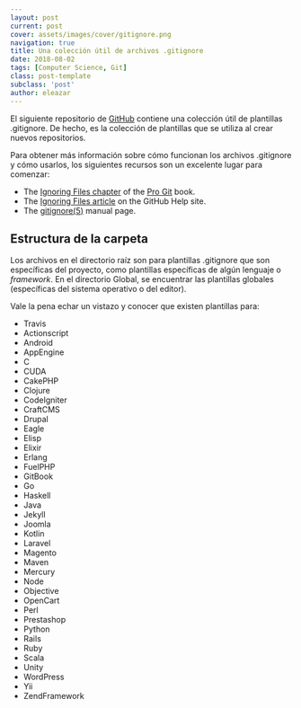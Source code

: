 ```yaml
---
layout: post
current: post
cover: assets/images/cover/gitignore.png
navigation: true
title: Una colección útil de archivos .gitignore
date: 2018-08-02
tags: [Computer Science, Git]
class: post-template
subclass: 'post'
author: eleazar
---
```


El siguiente repositorio de [GitHub](https://github.com/github/gitignore) contiene una colección útil de plantillas .gitignore. De hecho, es la colección de plantillas que se utiliza al crear nuevos repositorios.

Para obtener más información sobre cómo funcionan los archivos .gitignore y cómo usarlos, los siguientes recursos son un excelente lugar para comenzar:

- The [Ignoring Files chapter](https://git-scm.com/book/en/Git-Basics-Recording-Changes-to-the-Repository#_ignoring) of the [Pro Git](http://git-scm.com/book) book.
- The [Ignoring Files article](https://help.github.com/articles/ignoring-files) on the GitHub Help site.
- The [gitignore(5)](http://git-scm.com/docs/gitignore) manual page.

## Estructura de la carpeta

Los archivos en el directorio raíz son para plantillas .gitignore que son específicas del proyecto, como plantillas específicas de algún lenguaje o _framework_. En el directorio Global, se encuentrar las plantillas globales (específicas del sistema operativo o del editor).

Vale la pena echar un vistazo y conocer que existen plantillas para:

- Travis
- Actionscript
- Android
- AppEngine
- C
- CUDA
- CakePHP
- Clojure
- CodeIgniter
- CraftCMS
- Drupal
- Eagle
- Elisp
- Elixir
- Erlang
- FuelPHP
- GitBook
- Go
- Haskell
- Java
- Jekyll
- Joomla
- Kotlin
- Laravel
- Magento
- Maven
- Mercury
- Node
- Objective
- OpenCart
- Perl
- Prestashop
- Python
- Rails
- Ruby
- Scala
- Unity
- WordPress
- Yii
- ZendFramework

